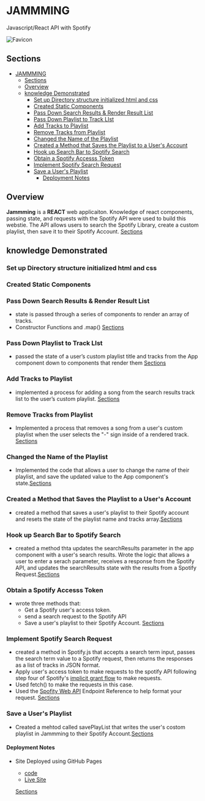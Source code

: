 # JAMMMING

Javascript/React API with Spotify

![Favicon](public/favicon.ico)

## Sections

- [JAMMMING](#jammming)
  - [Sections](#sections)
  - [Overview](#overview)
  - [knowledge Demonstrated](#knowledge-demonstrated)
    - [Set up Directory structure initialized html and css](#set-up-directory-structure-initialized-html-and-css)
    - [Created Static Components](#created-static-components)
    - [Pass Down Search Results & Render Result List](#pass-down-search-results--render-result-list)
    - [Pass Down Playlist to Track LIst](#pass-down-playlist-to-track-list)
    - [Add Tracks to Playlist](#add-tracks-to-playlist)
    - [Remove Tracks from Playlist](#remove-tracks-from-playlist)
    - [Changed the Name of the Playlist](#changed-the-name-of-the-playlist)
    - [Created a Method that Saves the Playlist to a User's Account](#created-a-method-that-saves-the-playlist-to-a-users-account)
    - [Hook up Search Bar to Spotify Search](#hook-up-search-bar-to-spotify-search)
    - [Obtain a Spotify Accesss Token](#obtain-a-spotify-accesss-token)
    - [Implement Spotify Search Request](#implement-spotify-search-request)
    - [Save a User's Playlist](#save-a-users-playlist)
      - [Deployment Notes](#deployment-notes)

## Overview

__Jammming__ is a __REACT__ web applicaiton. Knowledge of react components, passing state, and requests with the Spotify API were used to build this webstie. The API allows users to search the Spotify Library, create a custom playlist, then save it to their Spotify Account.
[Sections](#sections)

## knowledge Demonstrated

### Set up Directory structure initialized html and css

### Created Static Components

### Pass Down Search Results & Render Result List

- state is passed through a series of components to render an array of tracks.
- Constructor Functions and .map()
[Sections](#sections)

### Pass Down Playlist to Track LIst

- passed the state of a user’s custom playlist title and tracks from the App component down to components that render them
[Sections](#sections)

### Add Tracks to Playlist

- implemented a process for adding a song from the search results track list to the user’s custom playlist.
[Sections](#sections)

### Remove Tracks from Playlist

- Implemented a process that removes a song from a user's custom playlist when the user selects the "-" sign inside of a rendered track.
[Sections](#sections)

### Changed the Name of the Playlist

- Implemented the code that allows a user to change the name of their playlist, and save the updated value to the App component's state.[Sections](#sections)

### Created a Method that Saves the Playlist to a User's Account

- created a method that saves a user's playlist to their Spotify account and resets the state of the playlist name and tracks array.[Sections](#sections)

### Hook up Search Bar to Spotify Search

- created a method thta updates the searchResults parameter in the app component with a user's search results. Wrote the logic that allows a user to enter a serach parameter, receives a response from the Spotify API, and updates the searchResults state with the results from a Spotify Request.[Sections](#sections)

### Obtain a Spotify Accesss Token

- wrote three methods that:
  - Get a Spotify user's access token.
  - send a search request to the Spotify API
  - Save a user's playlist to their Spotify Account.
[Sections](#sections)

### Implement Spotify Search Request

- created a method in Spotify.js that accepts a search term input, passes the search term value to a Spotify request, then returns the responses as a list of tracks in JSON format.
- Apply user's access token to make requests to the spotify API following step four of Spotify's [implicit grant flow](https://developer.spotify.com/documentation/general/guides/authorization-guide/) to make requests.
- Used fetch() to make the requests in this case.
- Used the [Spofity Web API](https://developer.spotify.com/web-api/endpoint-reference/) Endpoint Reference to help format your request.
  [Sections](#sections)

### Save a User's Playlist

- Created a mehtod called savePlayList that writes the user's costom playlist in Jammming to their Spotify Account.[Sections](#sections)

#### Deployment Notes

- Site Deployed using GitHub Pages
  - [code](https://github.com/rickmansfield/10-12-1_Project_Jammming)
  - [Live Site](https://rickmansfield.github.io/10-12-1_Project_Jammming/)
  
  [Sections](#sections)
